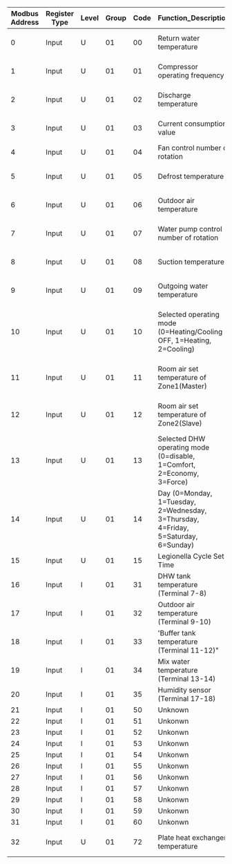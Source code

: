|Modbus Address|Register Type|Level|Group|Code|Function_Description                                                              |Default|Min  |Max  |Unit  |Read Values|Remarks                                   |
|--------------|-------------|-----|-----|----|----------------------------------------------------------------------------------|-------|-----|-----|------|-----------|------------------------------------------|
|0             |Input        |U    |01   |00  |Return water temperature                                                          |-      |-20  |100  |1°C   |19         |monitor display No.d0                     |
|1             |Input        |U    |01   |01  |Compressor operating frequency                                                    |-      |0    |200  |1Hz   |0          |monitor display No.d1                     |
|2             |Input        |U    |01   |02  |Discharge temperature                                                             |-      |-20  |150  |1°C   |20         |monitor display No.d2                     |
|3             |Input        |U    |01   |03  |Current consumption value                                                         |-      |0    |9900 |100W  |0          |monitor display No.d3                     |
|4             |Input        |U    |01   |04  |Fan control number of rotation                                                    |-      |0    |1000 |10rpm |0          |                                          |
|5             |Input        |U    |01   |05  |Defrost temperature                                                               |-      |-20  |100  |1°C   |16         |monitor display No.d5                     |
|6             |Input        |U    |01   |06  |Outdoor air temperature                                                           |-      |-20  |100  |1°C   |18         |monitor display No.d6                     |
|7             |Input        |U    |01   |07  |Water pump control number of rotation                                             |-      |0    |9900 |100rpm|0          |monitor display No.d7                     |
|8             |Input        |U    |01   |08  |Suction temperature                                                               |-      |-20  |100  |1°C   |19         |monitor display No.d8                     |
|9             |Input        |U    |01   |09  |Outgoing water temperature                                                        |-      |-20  |100  |1°C   |21         |monitor display No.d9                     |
|10            |Input        |U    |01   |10  |Selected operating mode (0=Heating/Cooling OFF, 1=Heating, 2=Cooling)             |0      |0    |2    |-     |0          |Set by Remote controller or remote contact|
|11            |Input        |U    |01   |11  |Room air set temperature of Zone1(Master)                                         |25     |12   |40   |0.5°C |200        |Set by Master Remote controller           |
|12            |Input        |U    |01   |12  |Room air set temperature of Zone2(Slave)                                          |25     |12   |40   |0.5°C |250        |Set by Slave Remote controller            |
|13            |Input        |U    |01   |13  |Selected DHW operating mode (0=disable, 1=Comfort, 2=Economy, 3=Force)            |0      |0    |3    |-     |0          |Set by Remote controller                  |
|14            |Input        |U    |01   |14  |Day (0=Monday, 1=Tuesday, 2=Wednesday, 3=Thursday, 4=Friday, 5=Saturday, 6=Sunday)|0      |0    |6    |-     |0          |                                          |
|15            |Input        |U    |01   |15  |Legionella Cycle Set Time                                                         |12:00  |00:00|23:59|1min  |0          |                                          |
|16            |Input        |I    |01   |31  |DHW tank temperature (Terminal 7-8)                                               |-      |-20  |100  |0.5°C |470        |                                          |
|17            |Input        |I    |01   |32  |Outdoor air temperature (Terminal 9-10)                                           |-      |-20  |100  |0.5°C |65336      |                                          |
|18            |Input        |I    |01   |33  |'Buffer tank temperature (Terminal 11-12)"                                        |-      |-20  |100  |0.5°C |65336      |                                          |
|19            |Input        |I    |01   |34  |Mix water temperature (Terminal 13-14)                                            |-      |-20  |100  |0.5°C |65336      |                                          |
|20            |Input        |I    |01   |35  |Humidity sensor (Terminal 17-18)                                                  |-      |0    |100  |1%    |0          |                                          |
|21            |Input        |I    |01   |50  |Unknown                                                                           |       |     |     |      |32381      |                                          |
|22            |Input        |I    |01   |51  |Unkonwn                                                                           |-32539 |     |     |      |33004      |                                          |
|23            |Input        |I    |01   |52  |Unkonwn                                                                           |-32540 |     |     |      |32995      |                                          |
|24            |Input        |I    |01   |53  |Unkonwn                                                                           |-32541 |     |     |      |32994      |                                          |
|25            |Input        |I    |01   |54  |Unkonwn                                                                           |-32542 |     |     |      |32993      |                                          |
|26            |Input        |I    |01   |55  |Unkonwn                                                                           |-32543 |     |     |      |32993      |                                          |
|27            |Input        |I    |01   |56  |Unkonwn                                                                           |-32591 |     |     |      |32993      |                                          |
|28            |Input        |I    |01   |57  |Unkonwn                                                                           |32381  |     |     |      |32993      |                                          |
|29            |Input        |I    |01   |58  |Unkonwn                                                                           |       |     |     |32993 |           |                                          |
|30            |Input        |I    |01   |59  |Unkonwn                                                                           |32381  |     |     |      |32993      |                                          |
|31            |Input        |I    |01   |60  |Unkonwn                                                                           |32381  |     |     |      |32993      |                                          |
|32            |Input        |U    |01   |72  |Plate heat exchanger temperature                                                  |-      |-20  |100  |1°C   |20         |monitor display No.d4                     |
